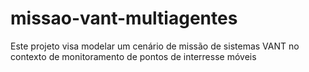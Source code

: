# missao-vant-multiagentes
Este projeto visa modelar um cenário de missão de sistemas VANT no contexto de monitoramento de pontos de interresse móveis
